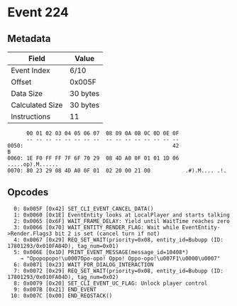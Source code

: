 # Event 224

## Metadata

| Field           | Value    |
|-----------------|----------|
| Event Index     | 6/10     |
| Offset          | 0x005F   |
| Data Size       | 30 bytes |
| Calculated Size | 30 bytes |
| Instructions    | 11       |

```
      00 01 02 03 04 05 06 07  08 09 0A 0B 0C 0D 0E 0F
      -- -- -- -- -- -- -- --  -- -- -- -- -- -- -- --
0050:                                               42                 B
0060: 1E F0 FF FF 7F 6F 70 29  08 4D A0 0F 01 01 1D 06  .....op).M......
0070: 80 23 29 08 4D A0 0F 01  02 20 00 21 00           .#).M.... .!.   
```

## Opcodes

```
  0: 0x005F [0x42] SET_CLI_EVENT_CANCEL_DATA()
  1: 0x0060 [0x1E] EventEntity looks at LocalPlayer and starts talking
  2: 0x0065 [0x6F] WAIT_FRAME_DELAY: Yield until WaitTime reaches zero
  3: 0x0066 [0x70] WAIT_ENTITY_RENDER_FLAG: Wait while EventEntity->Render.Flags3 bit 2 is set (cancel turn if not)
  4: 0x0067 [0x29] REQ_SET_WAIT(priority=0x08, entity_id=Bubupp (ID: 17801293/0x010FA04D), tag_num=0x01)
  5: 0x006E [0x1D] PRINT_EVENT_MESSAGE(message_id=10408*)
    → "Opopopopo!\u0007Opo-opo! Oppo! Oppo-opo!\u007F1\u0000\u0007"
  6: 0x0071 [0x23] WAIT_FOR_DIALOG_INTERACTION
  7: 0x0072 [0x29] REQ_SET_WAIT(priority=0x08, entity_id=Bubupp (ID: 17801293/0x010FA04D), tag_num=0x02)
  8: 0x0079 [0x20] SET_CLI_EVENT_UC_FLAG: Unlock player control
  9: 0x007B [0x21] END_EVENT
 10: 0x007C [0x00] END_REQSTACK()
```
